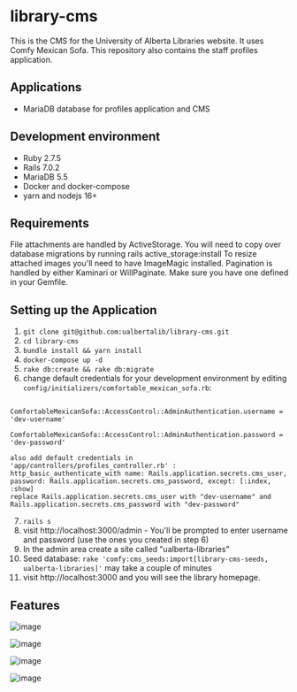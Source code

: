 # library-cms

This is the CMS for the University of Alberta Libraries website. It uses Comfy Mexican Sofa. This repository also contains the staff profiles application.

## Applications 

+ MariaDB database for profiles application and CMS

## Development environment

+ Ruby 2.7.5
+ Rails 7.0.2
+ MariaDB 5.5
+ Docker and docker-compose
+ yarn and nodejs 16+

## Requirements

File attachments are handled by ActiveStorage. You will need to copy over database migrations by running rails active_storage:install
To resize attached images you'll need to have ImageMagic installed.
Pagination is handled by either Kaminari or WillPaginate. Make sure you have one defined in your Gemfile.

## Setting up the Application

1. `git clone git@github.com:ualbertalib/library-cms.git`
2. `cd library-cms`
3. `bundle install && yarn install`
4. `docker-compose up -d`
5. `rake db:create && rake db:migrate`
6. change default credentials for your development environment by editing `config/initializers/comfortable_mexican_sofa.rb`:
```
    ComfortableMexicanSofa::AccessControl::AdminAuthentication.username = 'dev-username'
    ComfortableMexicanSofa::AccessControl::AdminAuthentication.password = 'dev-password'
```
    also add default credentials in 'app/controllers/profiles_controller.rb' :
    http_basic_authenticate_with name: Rails.application.secrets.cms_user, password: Rails.application.secrets.cms_password, except: [:index, :show]
    replace Rails.application.secrets.cms_user with "dev-username" and Rails.application.secrets.cms_password with "dev-password"
    
7. `rails s`
8. visit http://localhost:3000/admin - You'll be prompted to enter username and password (use the ones you created in step 6)
9. In the admin area create a site called "ualberta-libraries"
10. Seed database: `rake 'comfy:cms_seeds:import[library-cms-seeds, ualberta-libraries]'` may take a couple of minutes
11. visit http://localhost:3000 and you will see the library homepage. 

## Features

![image](https://user-images.githubusercontent.com/1220762/173146961-b8430fca-4d41-4c8c-a413-8bd0ac6cc929.png)

![image](https://user-images.githubusercontent.com/1220762/173147029-3d5f952c-5bae-415e-a9ee-29dc8fc656a8.png)

![image](https://user-images.githubusercontent.com/1220762/173147203-eb68a6f7-73c4-4a5d-ab57-95169d3d0f16.png)

![image](https://user-images.githubusercontent.com/1220762/173147294-715b940e-66dd-4c40-b874-cf4051ba0169.png)







